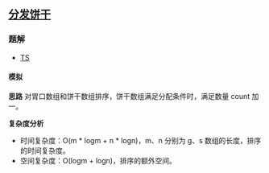 ## [分发饼干](https://leetcode.cn/problems/assign-cookies/)

### 题解
+ [TS](../../ts/512/455.ts)

#### 模拟
**思路**
对胃口数组和饼干数组排序，饼干数组满足分配条件时，满足数量 count 加一。

**复杂度分析**
+ 时间复杂度：O(m * logm + n * logn)，m、n 分别为 g、s 数组的长度，排序的时间复杂度。
+ 空间复杂度：O(logm + logn)，排序的额外空间。